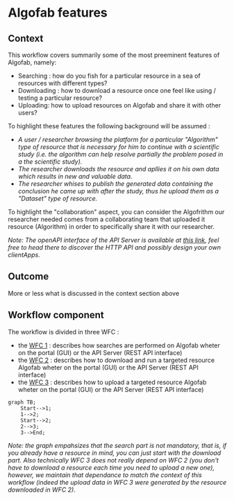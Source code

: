 
# Algofab features

## Context

This workflow covers summarily some of the most preeminent features of Algofab, namely: 

* Searching : how do you fish for a particular resource in a sea of resources with different types? 
* Downloading : how to download a resource once one feel like using / testing a particular resource?
* Uploading: how to upload resources on Algofab and share it with other users?

To highlight these features the following background will be assumed : 
* _A user / researcher browsing the platform for a particular "Algorithm" type of resource that is necessary for him to continue with a scientific study (i.e. the algorithm can help resolve partially the problem posed in a the scientific study)._ 
* _The researcher downloads the resource and apllies it on his own data which results in new and valuable data._
* _The researcher whises to publish the generated data containing the conclusion he came up with after the study, thus he upload them as a "Dataset" type of resource._

To highlight the "collaboration" aspect, you can consider the Algofrithm our researcher needed comes from a collaborating team that uploaded it resource (Algorithm) in order to specifically share it with our researcher.

_Note: The openAPI interface of the API Server is available at [this link](), feel free to head there to discover the HTTP API and possibly design your own clientApps._
## Outcome

More or less what is discussed in the context section above

## Workflow component

The workflow is divided in three WFC :

* the [WFC 1](./search/) : describes how searches are performed on Algofab wheter on the portal (GUI) or the API Server (REST API interface)
* the [WFC 2](./download/) : describes how to download and run a targeted resource Algofab wheter on the portal (GUI) or the API Server (REST API interface)
* the [WFC 3](./upload/) : describes how to upload a targeted resource Algofab wheter on the portal (GUI) or the API Server (REST API interface)

```mermaid
graph TB;
    Start-->1;
    1-->2;
    Start-->2;
    2-->3;
    3-->End;
```

_Note: the graph empahsizes that the search part is not mandatory, that is, if you already have a resource in mind, you can just start with the download part. Also technically WFC 3 does not really depend on WFC 2 (you don't have to download a resource each time you need to upload a new one), however, we maintain that dependance to match the context of this workflow (indeed the upload data in WFC 3 were generated by the resource downloaded in WFC 2)._
